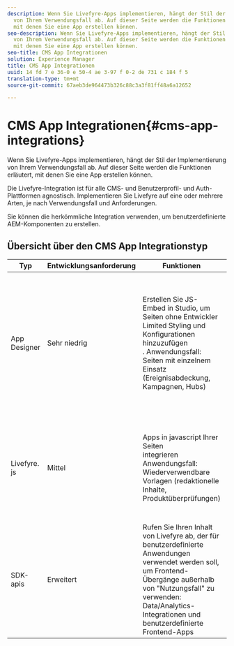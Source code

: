 ```yaml
---
description: Wenn Sie Livefyre-Apps implementieren, hängt der Stil der Implementierung
  von Ihrem Verwendungsfall ab. Auf dieser Seite werden die Funktionen erläutert,
  mit denen Sie eine App erstellen können.
seo-description: Wenn Sie Livefyre-Apps implementieren, hängt der Stil der Implementierung
  von Ihrem Verwendungsfall ab. Auf dieser Seite werden die Funktionen erläutert,
  mit denen Sie eine App erstellen können.
seo-title: CMS App Integrationen
solution: Experience Manager
title: CMS App Integrationen
uuid: 14 fd 7 e 36-0 e 50-4 ae 3-97 f 0-2 de 731 c 184 f 5
translation-type: tm+mt
source-git-commit: 67aeb3de964473b326c88c3a3f81ff48a6a12652

---
```



# CMS App Integrationen{#cms-app-integrations}

Wenn Sie Livefyre-Apps implementieren, hängt der Stil der Implementierung von Ihrem Verwendungsfall ab. Auf dieser Seite werden die Funktionen erläutert, mit denen Sie eine App erstellen können.

Die Livefyre-Integration ist für alle CMS- und Benutzerprofil- und Auth-Plattformen agnostisch. Implementieren Sie Livefyre auf eine oder mehrere Arten, je nach Verwendungsfall und Anforderungen.

Sie können die herkömmliche Integration verwenden, um benutzerdefinierte AEM-Komponenten zu erstellen.

## Übersicht über den CMS App Integrationstyp

| Typ | Entwicklungsanforderung | Funktionen | Vorteile | Einschränkungen |
|--- |--- |--- |--- |--- |
| App Designer | Sehr niedrig | Erstellen Sie JS-Embed in Studio, um Seiten ohne Entwickler <br>Limited Styling und Konfigurationen hinzuzufügen </br>. Anwendungsfall: Seiten mit einzelnem Einsatz (Ereignisabdeckung, Kampagnen, Hubs) | Eine App kann in kurzer Zeit in Betrieb genommen werden. <br>Konfigurationen können von einem nicht technischen Mitglied vorgenommen werden. <br>Einfache Änderungen an den Konfigurationen | Muss eine App mit Livefyre Studio erstellen, zuerst <br>nicht automatisiert |
| Livefyre. js | Mittel | Apps in javascript Ihrer Seiten <br>integrieren Anwendungsfall: Wiederverwendbare Vorlagen (redaktionelle Inhalte, Produktüberprüfungen) | Verwenden Sie die vollständige Suite der App-Anpassungen und -konfigurationen <br>Automatisiert den Prozess, um Apps dynamisch aus Ihrem CMS auf Ihre Seiten zu instanziieren. | Sie benötigen einen Entwickler voraus. |
| SDK-apis | Erweitert | Rufen Sie Ihren Inhalt von Livefyre ab, der für benutzerdefinierte Anwendungen <br>verwendet werden soll, um Frontend-Übergänge außerhalb von "Nutzungsfall" zu <br>verwenden: Data/Analytics-Integrationen und benutzerdefinierte Frontend-Apps | Volle Leistung über dem Erscheinungsbild der App | Vorausentwicklung erforderlich. <br>Höhere dev-Bemühungen zur Implementierung. |
